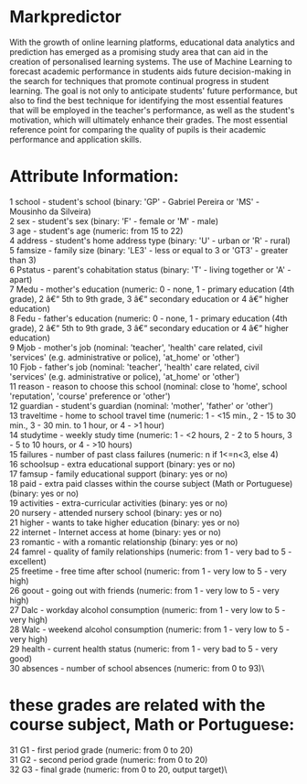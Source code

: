 # Markpredictor

With the growth of online learning platforms, educational data analytics and prediction has emerged as a promising study area that can aid in the creation of personalised learning systems. The use of Machine Learning to forecast academic performance in students aids future decision-making in the search for techniques that promote continual progress in student learning. The goal is not only to anticipate students' future performance, but also to find the best technique for identifying the most essential features that will be employed in the teacher's performance, as well as the student's motivation, which will ultimately enhance their grades. The most essential reference point for comparing the quality of pupils is their academic performance and application skills.

# Attribute Information:
1 school - student's school (binary: 'GP' - Gabriel Pereira or 'MS' - Mousinho da Silveira)\
2 sex - student's sex (binary: 'F' - female or 'M' - male)\
3 age - student's age (numeric: from 15 to 22)\
4 address - student's home address type (binary: 'U' - urban or 'R' - rural)\
5 famsize - family size (binary: 'LE3' - less or equal to 3 or 'GT3' - greater than 3)\
6 Pstatus - parent's cohabitation status (binary: 'T' - living together or 'A' - apart)\
7 Medu - mother's education (numeric: 0 - none, 1 - primary education (4th grade), 2 â€“ 5th to 9th grade, 3 â€“ secondary education or 4 â€“ higher education)\
8 Fedu - father's education (numeric: 0 - none, 1 - primary education (4th grade), 2 â€“ 5th to 9th grade, 3 â€“ secondary education or 4 â€“ higher education)\
9 Mjob - mother's job (nominal: 'teacher', 'health' care related, civil 'services' (e.g. administrative or police), 'at_home' or 'other')\
10 Fjob - father's job (nominal: 'teacher', 'health' care related, civil 'services' (e.g. administrative or police), 'at_home' or 'other')\
11 reason - reason to choose this school (nominal: close to 'home', school 'reputation', 'course' preference or 'other')\
12 guardian - student's guardian (nominal: 'mother', 'father' or 'other')\
13 traveltime - home to school travel time (numeric: 1 - <15 min., 2 - 15 to 30 min., 3 - 30 min. to 1 hour, or 4 - >1 hour)\
14 studytime - weekly study time (numeric: 1 - <2 hours, 2 - 2 to 5 hours, 3 - 5 to 10 hours, or 4 - >10 hours)\
15 failures - number of past class failures (numeric: n if 1<=n<3, else 4)\
16 schoolsup - extra educational support (binary: yes or no)\
17 famsup - family educational support (binary: yes or no)\
18 paid - extra paid classes within the course subject (Math or Portuguese) (binary: yes or no)\
19 activities - extra-curricular activities (binary: yes or no)\
20 nursery - attended nursery school (binary: yes or no)\
21 higher - wants to take higher education (binary: yes or no)\
22 internet - Internet access at home (binary: yes or no)\
23 romantic - with a romantic relationship (binary: yes or no)\
24 famrel - quality of family relationships (numeric: from 1 - very bad to 5 - excellent)\
25 freetime - free time after school (numeric: from 1 - very low to 5 - very high)\
26 goout - going out with friends (numeric: from 1 - very low to 5 - very high)\
27 Dalc - workday alcohol consumption (numeric: from 1 - very low to 5 - very high)\
28 Walc - weekend alcohol consumption (numeric: from 1 - very low to 5 - very high)\
29 health - current health status (numeric: from 1 - very bad to 5 - very good)\
30 absences - number of school absences (numeric: from 0 to 93)\

# these grades are related with the course subject, Math or Portuguese:
31 G1 - first period grade (numeric: from 0 to 20)\
31 G2 - second period grade (numeric: from 0 to 20)\
32 G3 - final grade (numeric: from 0 to 20, output target)\
